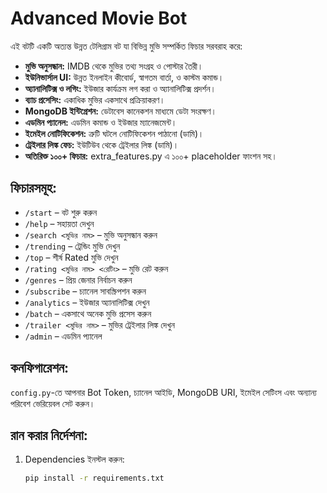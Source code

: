 # Advanced Movie Bot

এই বটটি একটি অত্যন্ত উন্নত টেলিগ্রাম বট যা বিভিন্ন মুভি সম্পর্কিত ফিচার সরবরাহ করে:
- **মুভি অনুসন্ধান:** IMDB থেকে মুভির তথ্য সংগ্রহ ও পোস্টার তৈরী।
- **ইউনিভার্সাল UI:** উন্নত ইনলাইন কীবোর্ড, স্বাগতম বার্তা, ও কাস্টম কমান্ড।
- **অ্যানালিটিক্স ও লগিং:** ইউজার কার্যক্রম লগ করা ও অ্যানালিটিক্স প্রদর্শন।
- **ব্যাচ প্রসেসিং:** একাধিক মুভির একসাথে প্রক্রিয়াকরণ।
- **MongoDB ইন্টিগ্রেশন:** ডেটাবেস কানেকশন মাধ্যমে ডেটা সংরক্ষণ।
- **এডমিন প্যানেল:** এডমিন কমান্ড ও ইউজার ম্যানেজমেন্ট।
- **ইমেইল নোটিফিকেশন:** ত্রুটি ঘটলে নোটিফিকেশন পাঠানো (ডামি)।
- **ট্রেইলার লিঙ্ক ফেচ:** ইউটিউব থেকে ট্রেইলার লিঙ্ক (ডামি)।
- **অতিরিক্ত ১০০+ ফিচার:** extra_features.py এ ১০০+ placeholder ফাংশন সহ।

## ফিচারসমূহ:
- `/start` – বট শুরু করুন
- `/help` – সহায়তা দেখুন
- `/search <মুভির নাম>` – মুভি অনুসন্ধান করুন
- `/trending` – ট্রেন্ডিং মুভি দেখুন
- `/top` – শীর্ষ Rated মুভি দেখুন
- `/rating <মুভির নাম> <রেটিং>` – মুভি রেট করুন
- `/genres` – প্রিয় জেনার নির্বাচন করুন
- `/subscribe` – চ্যানেল সাবস্ক্রিপশন করুন
- `/analytics` – ইউজার অ্যানালিটিক্স দেখুন
- `/batch` – একসাথে অনেক মুভি প্রসেস করুন
- `/trailer <মুভির নাম>` – মুভির ট্রেইলার লিঙ্ক দেখুন
- `/admin` – এডমিন প্যানেল

## কনফিগারেশন:
`config.py`-তে আপনার Bot Token, চ্যানেল আইডি, MongoDB URI, ইমেইল সেটিংস এবং অন্যান্য পরিবেশ ভেরিয়েবল সেট করুন।

## রান করার নির্দেশনা:
1. Dependencies ইনস্টল করুন:
   ```sh
   pip install -r requirements.txt
